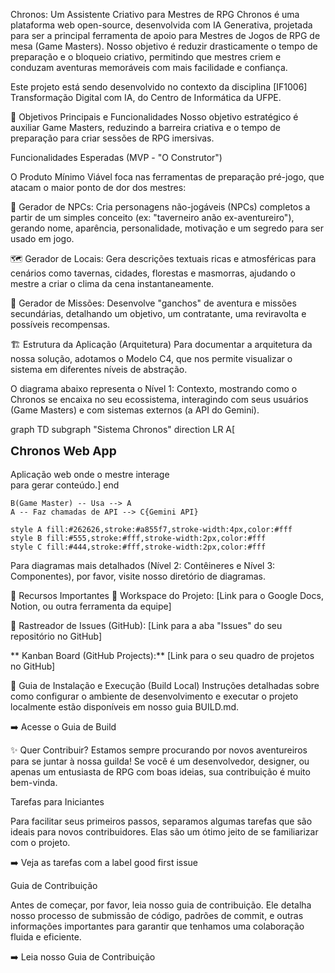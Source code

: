 Chronos: Um Assistente Criativo para Mestres de RPG
Chronos é uma plataforma web open-source, desenvolvida com IA Generativa, projetada para ser a principal ferramenta de apoio para Mestres de Jogos de RPG de mesa (Game Masters). Nosso objetivo é reduzir drasticamente o tempo de preparação e o bloqueio criativo, permitindo que mestres criem e conduzam aventuras memoráveis com mais facilidade e confiança.

Este projeto está sendo desenvolvido no contexto da disciplina [IF1006] Transformação Digital com IA, do Centro de Informática da UFPE.

🎯 Objetivos Principais e Funcionalidades
Nosso objetivo estratégico é auxiliar Game Masters, reduzindo a barreira criativa e o tempo de preparação para criar sessões de RPG imersivas.

Funcionalidades Esperadas (MVP - "O Construtor")

O Produto Mínimo Viável foca nas ferramentas de preparação pré-jogo, que atacam o maior ponto de dor dos mestres:

🎲 Gerador de NPCs: Cria personagens não-jogáveis (NPCs) completos a partir de um simples conceito (ex: "taverneiro anão ex-aventureiro"), gerando nome, aparência, personalidade, motivação e um segredo para ser usado em jogo.

🗺️ Gerador de Locais: Gera descrições textuais ricas e atmosféricas para cenários como tavernas, cidades, florestas e masmorras, ajudando o mestre a criar o clima da cena instantaneamente.

📜 Gerador de Missões: Desenvolve "ganchos" de aventura e missões secundárias, detalhando um objetivo, um contratante, uma reviravolta e possíveis recompensas.

🏗️ Estrutura da Aplicação (Arquitetura)
Para documentar a arquitetura da nossa solução, adotamos o Modelo C4, que nos permite visualizar o sistema em diferentes níveis de abstração.

O diagrama abaixo representa o Nível 1: Contexto, mostrando como o Chronos se encaixa no seu ecossistema, interagindo com seus usuários (Game Masters) e com sistemas externos (a API do Gemini).

graph TD
    subgraph "Sistema Chronos"
        direction LR
        A[<div style='font-size: 1.2rem; font-weight: bold'>Chronos Web App</div><br>Aplicação web onde o mestre interage<br>para gerar conteúdo.]
    end

    B(Game Master) -- Usa --> A
    A -- Faz chamadas de API --> C{Gemini API}

    style A fill:#262626,stroke:#a855f7,stroke-width:4px,color:#fff
    style B fill:#555,stroke:#fff,stroke-width:2px,color:#fff
    style C fill:#444,stroke:#fff,stroke-width:2px,color:#fff

Para diagramas mais detalhados (Nível 2: Contêineres e Nível 3: Componentes), por favor, visite nosso diretório de diagramas.

🔗 Recursos Importantes
📝 Workspace do Projeto: [Link para o Google Docs, Notion, ou outra ferramenta da equipe]

🐛 Rastreador de Issues (GitHub): [Link para a aba "Issues" do seu repositório no GitHub]

** Kanban Board (GitHub Projects):** [Link para o seu quadro de projetos no GitHub]

🚀 Guia de Instalação e Execução (Build Local)
Instruções detalhadas sobre como configurar o ambiente de desenvolvimento e executar o projeto localmente estão disponíveis em nosso guia BUILD.md.

➡️ Acesse o Guia de Build

✨ Quer Contribuir?
Estamos sempre procurando por novos aventureiros para se juntar à nossa guilda! Se você é um desenvolvedor, designer, ou apenas um entusiasta de RPG com boas ideias, sua contribuição é muito bem-vinda.

Tarefas para Iniciantes

Para facilitar seus primeiros passos, separamos algumas tarefas que são ideais para novos contribuidores. Elas são um ótimo jeito de se familiarizar com o projeto.

➡️ Veja as tarefas com a label good first issue

Guia de Contribuição

Antes de começar, por favor, leia nosso guia de contribuição. Ele detalha nosso processo de submissão de código, padrões de commit, e outras informações importantes para garantir que tenhamos uma colaboração fluida e eficiente.

➡️ Leia nosso Guia de Contribuição

